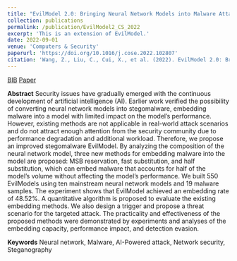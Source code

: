 ```yaml
---
title: "EvilModel 2.0: Bringing Neural Network Models into Malware Attacks"
collection: publications
permalink: /publication/EvilModel2_CS_2022
excerpt: 'This is an extension of EvilModel.'
date: 2022-09-01
venue: 'Computers & Security'
paperurl: 'https://doi.org/10.1016/j.cose.2022.102807'
citation: 'Wang, Z., Liu, C., Cui, X., et al. (2022). EvilModel 2.0: Bringing Neural Network Models into Malware Attacks. Computers & Security, 120, 102807.'
---
```


[BIB](/files/EM2_elsevier.bib) [Paper](https://doi.org/10.1016/j.cose.2022.102807)

__Abstract__ Security issues have gradually emerged with the continuous development of artificial intelligence (AI). Earlier work verified the possibility of converting neural network models into stegomalware, embedding malware into a model with limited impact on the model’s performance. However, existing methods are not applicable in real-world attack scenarios and do not attract enough attention from the security community due to performance degradation and additional workload. Therefore, we propose an improved stegomalware EvilModel. By analyzing the composition of the neural network model, three new methods for embedding malware into the model are proposed: MSB reservation, fast substitution, and half substitution, which can embed malware that accounts for half of the model’s volume without affecting the model’s performance. We built 550 EvilModels using ten mainstream neural network models and 19 malware samples. The experiment shows that EvilModel achieved an embedding rate of 48.52%. A quantitative algorithm is proposed to evaluate the existing embedding methods. We also design a trigger and propose a threat scenario for the targeted attack. The practicality and effectiveness of the proposed methods were demonstrated by experiments and analyses of the embedding capacity, performance impact, and detection evasion.

__Keywords__ Neural network, Malware, AI-Powered attack, Network security, Steganography
